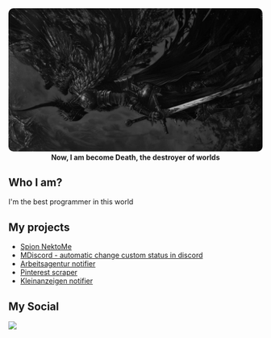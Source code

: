 
<div align="center">
  <img src="assets/logo.png" style="border-radius: 10px;"/></br>
  <b>Now, I am become Death, the destroyer of worlds</b>
</div>

## Who I am?
I'm the best programmer in this world

## My projects
- <a href="https://github.com/pashtetx/nekto.me-spion">Spion NektoMe</a>
- <a href="https://github.com/pashtetx/mdiscord">MDiscord - automatic change custom status in discord</a>
- <a href="https://github.com/pashtetx/arbeitsagentur-notifier">Arbeitsagentur notifier</a>
- <a href="https://github.com/pashtetx/pin-downloader">Pinterest scraper</a>
- <a href="https://github.com/pashtetx/async-kleinanzeigen-parser">Kleinanzeigen notifier</a>

## My Social
<a href="https://t.me/+ESHNRLki3qlkODQy"><img src="https://img.shields.io/badge/TG Channel-blue?style=for-the-badge&logo=telegram&logoColor=white"></a>



